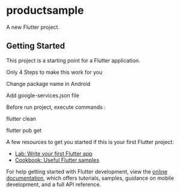 # productsample

A new Flutter project.

## Getting Started

This project is a starting point for a Flutter application.

Only 4 Steps to make this work for you

Change package name in Android

Add google-services.json file

Before run project, execute commands :

flutter clean

flutter pub get

A few resources to get you started if this is your first Flutter project:

- [Lab: Write your first Flutter app](https://docs.flutter.dev/get-started/codelab)
- [Cookbook: Useful Flutter samples](https://docs.flutter.dev/cookbook)

For help getting started with Flutter development, view the
[online documentation](https://docs.flutter.dev/), which offers tutorials,
samples, guidance on mobile development, and a full API reference.
